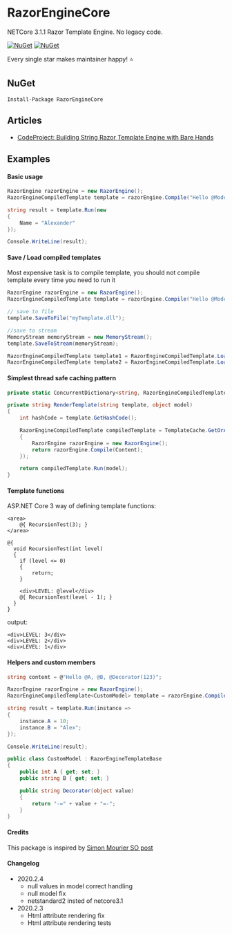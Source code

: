 # RazorEngineCore
NETCore 3.1.1 Razor Template Engine. No legacy code.

[![NuGet](https://img.shields.io/nuget/dt/RazorEngineCore.svg?style=flat-square)](https://www.nuget.org/packages/RazorEngineCore)
[![NuGet](https://img.shields.io/nuget/v/RazorEngineCore.svg?style=flat-square)](https://www.nuget.org/packages/RazorEngineCore)

Every single star makes maintainer happy! ⭐

## NuGet
```
Install-Package RazorEngineCore
```

## Articles
* [CodeProject: Building String Razor Template Engine with Bare Hands](https://www.codeproject.com/Articles/5260233/Building-String-Razor-Template-Engine-with-Bare-Ha)

## Examples

#### Basic usage
```cs
RazorEngine razorEngine = new RazorEngine();
RazorEngineCompiledTemplate template = razorEngine.Compile("Hello @Model.Name");

string result = template.Run(new
{
    Name = "Alexander"
});

Console.WriteLine(result);
```

#### Save / Load compiled templates
Most expensive task is to compile template, you should not compile template every time you need to run it
```cs
RazorEngine razorEngine = new RazorEngine();
RazorEngineCompiledTemplate template = razorEngine.Compile("Hello @Model.Name");

// save to file
template.SaveToFile("myTemplate.dll");

//save to stream
MemoryStream memoryStream = new MemoryStream();
template.SaveToStream(memoryStream);
```

```cs
RazorEngineCompiledTemplate template1 = RazorEngineCompiledTemplate.LoadFromFile("myTemplate.dll");
RazorEngineCompiledTemplate template2 = RazorEngineCompiledTemplate.LoadFromStream(myStream);
```

#### Simplest thread safe caching pattern

```cs
private static ConcurrentDictionary<string, RazorEngineCompiledTemplate> TemplateCache = new ConcurrentDictionary<string, RazorEngineCompiledTemplate>();
```

```cs
private string RenderTemplate(string template, object model)
{
    int hashCode = template.GetHashCode();

    RazorEngineCompiledTemplate compiledTemplate = TemplateCache.GetOrAdd(hashCode, i =>
    {
        RazorEngine razorEngine = new RazorEngine();
        return razorEngine.Compile(Content);
    });

    return compiledTemplate.Run(model);
}
```

#### Template functions
ASP.NET Core 3 way of defining template functions:
```
<area>
    @{ RecursionTest(3); }
</area>

@{
  void RecursionTest(int level)
  {
	if (level <= 0)
	{
		return;
	}

	<div>LEVEL: @level</div>
	@{ RecursionTest(level - 1); }
  }
}
```
output:
```
<div>LEVEL: 3</div>
<div>LEVEL: 2</div>
<div>LEVEL: 1</div>
```

#### Helpers and custom members
```cs
string content = @"Hello @A, @B, @Decorator(123)";

RazorEngine razorEngine = new RazorEngine();
RazorEngineCompiledTemplate<CustomModel> template = razorEngine.Compile<CustomModel>(content);

string result = template.Run(instance =>
{
    instance.A = 10;
    instance.B = "Alex";
});

Console.WriteLine(result);
```
```cs
public class CustomModel : RazorEngineTemplateBase
{
    public int A { get; set; }
    public string B { get; set; }

    public string Decorator(object value)
    {
        return "-=" + value + "=-";
    }
}
```



#### Credits
This package is inspired by [Simon Mourier SO post](https://stackoverflow.com/a/47756437/267736)


#### Changelog
* 2020.2.4
	* null values in model correct handling
	* null model fix
	* netstandard2 insted of netcore3.1
* 2020.2.3
	* Html attribute rendering fix
	* Html attribute rendering tests

